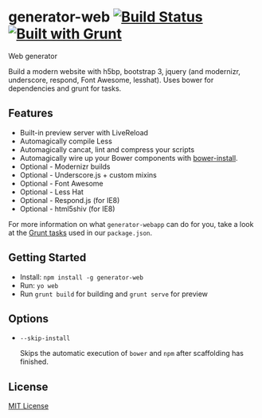 # generator-web [![Build Status](https://secure.travis-ci.org/gilbarbara/generator-web.png?branch=master)](https://travis-ci.org/gilbarbara/generator-web) [![Built with Grunt](https://cdn.gruntjs.com/builtwith.png)](http://gruntjs.com/)

Web generator

Build a modern website with h5bp, bootstrap 3, jquery (and modernizr, underscore, respond, Font Awesome, lesshat).
Uses bower for dependencies and grunt for tasks.

## Features

* Built-in preview server with LiveReload
* Automagically compile Less
* Automagically cancat, lint and compress your scripts
* Automagically wire up your Bower components with [bower-install](https://github.com/stephenplusplus/grunt-bower-install).
* Optional - Modernizr builds
* Optional - Underscore.js + custom mixins
* Optional - Font Awesome
* Optional - Less Hat
* Optional - Respond.js (for IE8)
* Optional - html5shiv (for IE8)

For more information on what `generator-webapp` can do for you, take a look at the [Grunt tasks](https://github.com/gilbarbara/generator-web/blob/master/app/templates/_package.json) used in our `package.json`.

## Getting Started

- Install: `npm install -g generator-web`
- Run: `yo web`
- Run `grunt build` for building and `grunt serve` for preview


## Options

* `--skip-install`

  Skips the automatic execution of `bower` and `npm` after scaffolding has finished.

## License

[MIT License](http://en.wikipedia.org/wiki/MIT_License)
